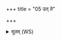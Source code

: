+++
title = "05 उत् ते"

+++
<details><summary>मूलम् (WS)</summary>

उत् ते स्तभ्नाति पृथिवीं त्वत् परीमं लोगं निदधन्मो अहं रिषम्।  
एतां स्थूणां पितरो धारयन्त्यत्रा यमः सादना ते कृणोतु ॥ ५ ॥
</details>